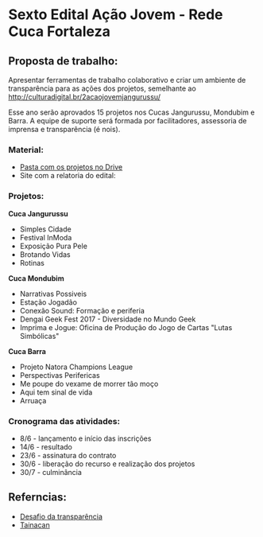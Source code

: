 # Sexto Edital Ação Jovem - Rede Cuca Fortaleza

## Proposta de trabalho: 
Apresentar ferramentas de trabalho colaborativo e criar um ambiente de transparência para as ações dos projetos, semelhante ao http://culturadigital.br/2acaojovemjangurussu/

Esse ano serão aprovados 15 projetos nos Cucas Jangurussu, Mondubim e Barra. A equipe de suporte será formada por facilitadores, assessoria de imprensa e transparência (é nois).

### Material:
- [Pasta com os projetos no Drive](https://drive.google.com/drive/folders/0B4Q7Y_cuhmVKUWxBa1JyMEE2YnM)
- Site com a relatoria do edital: 

### Projetos:
**Cuca Jangurussu**
- Simples Cidade
- Festival InModa
- Exposição Pura Pele
- Brotando Vidas
- Rotinas

**Cuca Mondubim**
- Narrativas Possiveis
- Estação Jogadão
- Conexão Sound: Formação e periferia
- Dengai Geek Fest 2017 - Diversidade no Mundo Geek
- Imprima e Jogue: Oficina de Produção do Jogo de Cartas "Lutas Simbólicas"

**Cuca Barra**
- Projeto Natora Champions League
- Perspectivas Perifericas
- Me poupe do vexame de morrer tão moço
- Aqui tem sinal de vida
- Arruaça


### Cronograma das atividades:
- 8/6 - lançamento e início das inscrições
- 14/6 - resultado
- 23/6 - assinatura do contrato
- 30/6 - liberação do recurso e realização dos projetos
- 30/7 - culminância

## Referncias:
- [Desafio da transparência](http://desafiodatransparencia.beta.redelivre.org.br/)                        
- [Tainacan](http://tainacan.org/)
